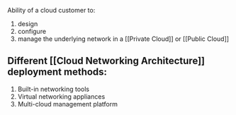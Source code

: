 Ability of a cloud customer to:
1. design
2. configure
3. manage
the underlying network in a [[Private Cloud]] or [[Public Cloud]]

## Different [[Cloud Networking Architecture]] deployment methods:
1. Built-in networking tools
2. Virtual networking appliances
3. Multi-cloud management platform